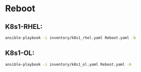 # Reboot

## K8s1-RHEL:
```bash
ansible-playbook -i inventory/k8s1_rhel.yaml Reboot.yaml -b
```

## K8s1-OL:
```bash
ansible-playbook -i inventory/k8s1_ol.yaml Reboot.yaml -b
```